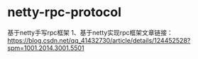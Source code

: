 netty-rpc-protocol
====
基于netty手写rpc框架
1、基于netty实现rpc框架文章链接：https://blog.csdn.net/qq_41432730/article/details/124452528?spm=1001.2014.3001.5501